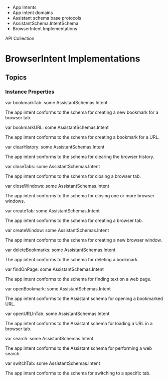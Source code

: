 

- App Intents
- App intent domains
- Assistant schema base protocols
- AssistantSchema.IntentSchema
-  BrowserIntent Implementations 

API Collection

# BrowserIntent Implementations

## Topics

### Instance Properties

var bookmarkTab: some AssistantSchemas.Intent

The app intent conforms to the schema for creating a new bookmark for a browser tab.

var bookmarkURL: some AssistantSchemas.Intent

The app intent conforms to the schema for creating a bookmark for a URL.

var clearHistory: some AssistantSchemas.Intent

The app intent conforms to the schema for clearing the browser history.

var closeTabs: some AssistantSchemas.Intent

The app intent conforms to the schema for closing a browser tab.

var closeWindows: some AssistantSchemas.Intent

The app intent conforms to the schema for closing one or more browser windows.

var createTab: some AssistantSchemas.Intent

The app intent conforms to the schema for creating a browser tab.

var createWindow: some AssistantSchemas.Intent

The app intent conforms to the schema for creating a new browser window.

var deleteBookmarks: some AssistantSchemas.Intent

The app intent conforms to the schema for deleting a bookmark.

var findOnPage: some AssistantSchemas.Intent

The app intent conforms to the schema for finding text on a web page.

var openBookmark: some AssistantSchemas.Intent

The app intent conforms to the Assistant schema for opening a bookmarked URL.

var openURLInTab: some AssistantSchemas.Intent

The app intent conforms to the Assistant schema for loading a URL in a browser tab.

var search: some AssistantSchemas.Intent

The app intent conforms to the Assistant schema for performing a web search.

var switchTab: some AssistantSchemas.Intent

The app intent conforms to the schema for switching to a specific tab.

